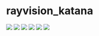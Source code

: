 rayvision_katana
=================

[![](https://img.shields.io/badge/pypi%20package-1.0.0-green)](https://pypi.org/project/rayvision-katana/)
[![](https://img.shields.io/badge/docs--%E4%B8%AD%E6%96%87%E7%AE%80%E4%BD%93-latest-green)](https://renderbus.readthedocs.io/zh/latest)
[![](https://img.shields.io/badge/docs--English-latest-green)](https://renderbus.readthedocs.io/en/latest)
[![](https://img.shields.io/badge/license-Apache%202-blue)](http://www.apache.org/licenses/LICENSE-2.0.txt)
![](https://img.shields.io/badge/python-2.7.10+%20%7C%203.6%20%7C%203.7-blue)
![](https://img.shields.io/badge/platform-windows%20%7C%20macos%20%7C%20linux-lightgrey)
